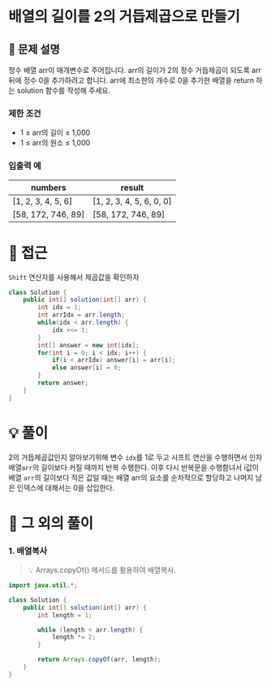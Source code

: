 # 배열의 길이를 2의 거듭제곱으로 만들기

## 📌 문제 설명

정수 배열 arr이 매개변수로 주어집니다. arr의 길이가 2의 정수 거듭제곱이 되도록 arr 뒤에 정수 0을 추가하려고 합니다. arr에 최소한의 개수로 0을 추가한 배열을 return 하는 solution 함수를 작성해 주세요.

### 제한 조건

- 1 ≤ arr의 길이 ≤ 1,000
- 1 ≤ arr의 원소 ≤ 1,000

### 입출력 예

| numbers            | result                   |
| ------------------ | ------------------------ |
| [1, 2, 3, 4, 5, 6] | [1, 2, 3, 4, 5, 6, 0, 0] |
| [58, 172, 746, 89] | [58, 172, 746, 89]       |

# 🧐 접근

`Shift` 연산자를 사용해서 제곱값을 확인하자

```java
class Solution {
    public int[] solution(int[] arr) {
        int idx = 1;
        int arrIdx = arr.length;
        while(idx < arr.length) {
            idx <<= 1;
        }
        int[] answer = new int[idx];
        for(int i = 0; i < idx; i++) {
            if(i < arrIdx) answer[i] = arr[i];
            else answer[i] = 0;
        }
        return answer;
    }
}
```

# 💡 풀이

2의 거듭제곱값인지 알아보기위해 변수 `idx`를 1로 두고 시프트 연산을 수행하면서 인자 배열`arr`의 길이보다 커질 때까지 반복 수행한다.
이후 다시 반복문을 수행함녀서 i값이 배열 `arr`의 길이보다 적은 값일 때는 배열 arr의 요소를 순차적으로 할당하고 나머지 남은 인덱스에 대해서는 0을 삽입한다.

# 📘 그 외의 풀이

### 1. 배열복사

> 💡 Arrays.copyOf() 메서드를 활용하여 배열복사.

```java
import java.util.*;

class Solution {
    public int[] solution(int[] arr) {
        int length = 1;

        while (length < arr.length) {
            length *= 2;
        }

        return Arrays.copyOf(arr, length);
    }
}
```
